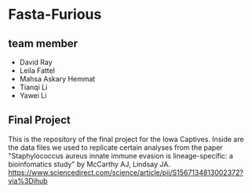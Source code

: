 # Fasta-Furious

## team member
* David Ray
* Leila Fattel
* Mahsa Askary Hemmat
* Tianqi Li
* Yawei Li

## Final Project
This is the repository of the final project for the Iowa Captives. Inside are the data files we used to replicate certain analyses from the paper "Staphylococcus aureus innate immune evasion is lineage-specific: a bioinfomatics study" by McCarthy AJ, Lindsay JA. https://www.sciencedirect.com/science/article/pii/S1567134813002372?via%3Dihub
